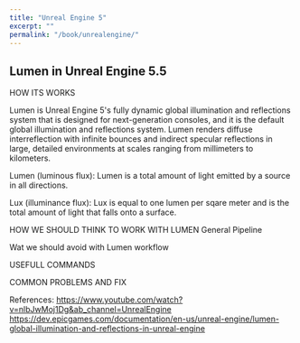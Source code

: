 ```yaml
---
title: "Unreal Engine 5"
excerpt: ""
permalink: "/book/unrealengine/"
---
```


## Lumen in Unreal Engine 5.5 

HOW ITS WORKS

Lumen is Unreal Engine 5's fully dynamic global illumination and reflections system that is designed for next-generation consoles, and it is the default global illumination and reflections system. Lumen renders diffuse interreflection with infinite bounces and indirect specular reflections in large, detailed environments at scales ranging from millimeters to kilometers.

Lumen (luminous flux): 
Lumen is a total amount of light emitted by a source in all directions.

Lux (illuminance flux):
Lux is equal to one lumen per sqare meter and is the total amount of light that falls onto a surface. 






HOW WE SHOULD THINK TO WORK WITH LUMEN General Pipeline

Wat we should avoid with Lumen workflow

USEFULL COMMANDS

COMMON PROBLEMS AND FIX



References:
https://www.youtube.com/watch?v=nlbJwMoj1Dg&ab_channel=UnrealEngine
https://dev.epicgames.com/documentation/en-us/unreal-engine/lumen-global-illumination-and-reflections-in-unreal-engine
